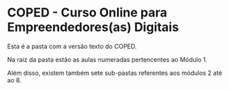# COPED - Curso Online para Empreendedores(as) Digitais

Esta é a pasta com a versão texto do COPED.

Na raiz da pasta estão as aulas numeradas pertencentes ao Módulo 1.

Além disso, existem também sete sub-pastas referentes aos módulos 2 até ao 8.